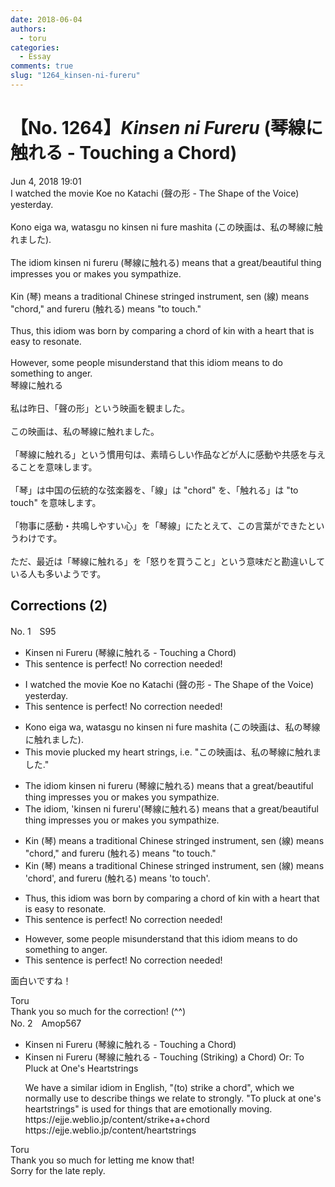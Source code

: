 ```yaml
---
date: 2018-06-04
authors:
  - toru
categories:
  - Essay
comments: true
slug: "1264_kinsen-ni-fureru"
---
```


# 【No. 1264】<strong><em>Kinsen ni Fureru</em></strong> (琴線に触れる - Touching a Chord)
<div class="date">Jun 4, 2018 19:01</div>
<div id="post"><div id="body_show_ori">
I watched the movie Koe no Katachi (聲の形 - The Shape of the Voice) yesterday.<br/><br/>Kono eiga wa, watasgu no kinsen ni fure mashita (この映画は、私の琴線に触れました).<br/><br/>The idiom kinsen ni fureru (琴線に触れる) means that a great/beautiful thing impresses you or makes you sympathize.<br/><br/>Kin (琴) means a traditional Chinese stringed instrument, sen (線) means "chord," and fureru (触れる) means "to touch."<br/><br/>Thus, this idiom was born by comparing a chord of kin with a heart that is easy to resonate.<br/><br/>However, some people misunderstand that this idiom means to do something to anger.
</div></div>

<!-- more -->

<div id="post_ja"><div id="body_show_mo">
琴線に触れる<br/><br/>私は昨日、「聲の形」という映画を観ました。<br/><br/>この映画は、私の琴線に触れました。<br/><br/>「琴線に触れる」という慣用句は、素晴らしい作品などが人に感動や共感を与えることを意味します。<br/><br/>「琴」は中国の伝統的な弦楽器を、「線」は "chord" を、「触れる」は "to touch" を意味します。<br/><br/>「物事に感動・共鳴しやすい心」を「琴線」にたとえて、この言葉ができたというわけです。<br/><br/>ただ、最近は「琴線に触れる」を「怒りを買うこと」という意味だと勘違いしている人も多いようです。
</div></div>

## Corrections (2)
<div id="block"><div class="first_name"> No. 1　<span class="just_name">S95</span></div><div id="block2">
<ul class="correction_field">
<li class="incorrect">Kinsen ni Fureru (琴線に触れる - Touching a Chord)</li>
<li class="corrected perfect">This sentence is perfect! No correction needed!</li>
</ul>
<ul class="correction_field">
<li class="incorrect">I watched the movie Koe no Katachi (聲の形 - The Shape of the Voice) yesterday.</li>
<li class="corrected perfect">This sentence is perfect! No correction needed!</li>
</ul>
<ul class="correction_field">
<li class="incorrect">Kono eiga wa, watasgu no kinsen ni fure mashita (この映画は、私の琴線に触れました).</li>
<li class="corrected correct">
This movie plucked my heart strings, i.e. "この映画は、私の琴線に触れました."
</li>
</ul>
<ul class="correction_field">
<li class="incorrect">The idiom kinsen ni fureru (琴線に触れる) means that a great/beautiful thing impresses you or makes you sympathize.</li>
<li class="corrected correct">
The idiom, 'kinsen ni fureru'(琴線に触れる) means that a great/beautiful thing impresses you or makes you sympathize.
</li>
</ul>
<ul class="correction_field">
<li class="incorrect">Kin (琴) means a traditional Chinese stringed instrument, sen (線) means "chord," and fureru (触れる) means "to touch."</li>
<li class="corrected correct">
Kin (琴) means a traditional Chinese stringed instrument, sen (線) means 'chord', and fureru (触れる) means 'to touch'.
</li>
</ul>
<ul class="correction_field">
<li class="incorrect">Thus, this idiom was born by comparing a chord of kin with a heart that is easy to resonate.</li>
<li class="corrected perfect">This sentence is perfect! No correction needed!</li>
</ul>
<ul class="correction_field">
<li class="incorrect">However, some people misunderstand that this idiom means to do something to anger.</li>
<li class="corrected perfect">This sentence is perfect! No correction needed!</li>
</ul>
<p class="comment_small">
 面白いですね！
</p>

</div><div class="name"><span class="just_name">Toru</span><br>
Thank you so much for the correction! (^^)
</div>
</div>
<div id="block"><div class="first_name"> No. 2　<span class="just_name">Amop567</span></div><div id="block2">
<ul class="correction_field">
<li class="incorrect">Kinsen ni Fureru (琴線に触れる - Touching a Chord)</li>
<li class="corrected correct">
Kinsen ni Fureru (琴線に触れる - Touching <span class="f_blue">(Striking)</span> a Chord) <span class="f_blue">Or: To Pluck at One's Heartstrings</span>
<p class="correction_comment">We have a similar idiom in English, "(to) strike a chord", which we normally use to describe things we relate to strongly. "To pluck at one's heartstrings" is used for things that are emotionally moving. <br/>https://ejje.weblio.jp/content/strike+a+chord<br/>https://ejje.weblio.jp/content/heartstrings</p>
</li>
</ul>
</div><div class="name"><span class="just_name">Toru</span><br>
Thank you so much for letting me know that!<br/>Sorry for the late reply.
</div>
</div>
